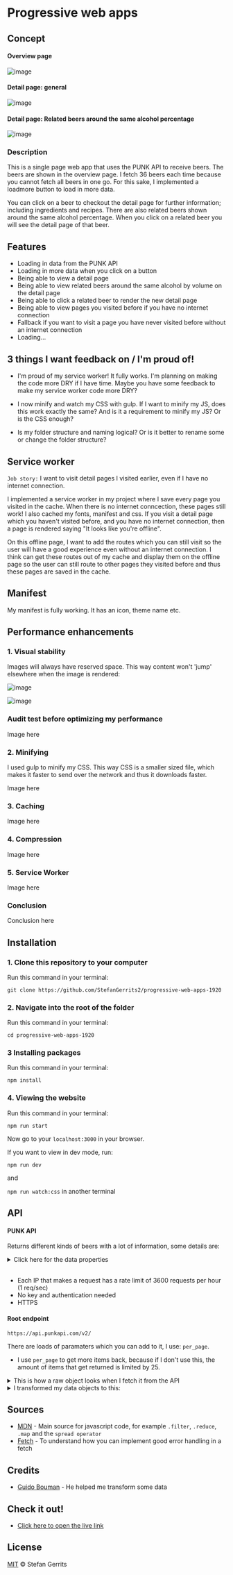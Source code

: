 # Progressive web apps

## Concept

#### Overview page
![image](https://user-images.githubusercontent.com/45566396/75431221-d4280300-594c-11ea-83a8-6c5cce3facc8.png)

#### Detail page: general
![image](https://user-images.githubusercontent.com/45566396/75431288-ef930e00-594c-11ea-850b-c3ed91827fc2.png)

#### Detail page: Related beers around the same alcohol percentage
![image](https://user-images.githubusercontent.com/45566396/75431532-40a30200-594d-11ea-9c22-543ce1450fa0.png)

### Description

This is a single page web app that uses the PUNK API to receive beers. The beers are shown in the overview page. I fetch 36 beers each time because you cannot fetch all beers in one go. For this sake, I implemented a loadmore button to load in more data. 

You can click on a beer to checkout the detail page for further information; including ingredients and recipes. There are also related beers shown around the same alcohol percentage. When you click on a related beer you will see the detail page of that beer.

## Features

* Loading in data from the PUNK API
* Loading in more data when you click on a button
* Being able to view a detail page
* Being able to view related beers around the same alcohol by volume on the detail page
* Being able to click a related beer to render the new detail page
* Being able to view pages you visited before if you have no internet connection
* Fallback if you want to visit a page you have never visited before without an internet connection
* Loading...

## 3 things I want feedback on / I'm proud of!

* I'm proud of my service worker! It fully works. I'm planning on making the code more DRY if I have time. Maybe you have some feedback to make my service worker code more DRY?

* I now minify and watch my CSS with gulp. If I want to minify my JS, does this work exactly the same? And is it a requirement to minify my JS? Or is the CSS enough?

* Is my folder structure and naming logical? Or is it better to rename some or change the folder structure?

## Service worker

`Job story:` I want to visit detail pages I visited earlier, even if I have no internet connection.

I implemented a service worker in my project where I save every page you visited in the cache. When there is no internet conncection, these pages still work! I also cached my fonts, manifest and css. If you visit a detail page which you haven't visited before, and you have no internet connection, then a page is rendered saying "It looks like you're offline".

On this offline page, I want to add the routes which you can still visit so the user will have a good experience even without an internet connection. I think can get these routes out of my cache and display them on the offline page so the user can still route to other pages they visited before and thus these pages are saved in the cache.

## Manifest

My manifest is fully working. It has an icon, theme name etc. 

## Performance enhancements

### 1. Visual stability

Images will always have reserved space. This way content won't 'jump' elsewhere when the image is rendered:

![image](https://user-images.githubusercontent.com/45566396/77422366-a0b28a00-6dcd-11ea-9d2e-64e021df35da.png)

![image](https://user-images.githubusercontent.com/45566396/77422495-d8b9cd00-6dcd-11ea-8cd0-3a0dc16c2202.png)

### Audit test before optimizing my performance

Image here

### 2. Minifying

I used gulp to minify my CSS. This way CSS is a smaller sized file, which makes it faster to send over the network and thus it downloads faster.

Image here

### 3. Caching

Image here

### 4. Compression

Image here

### 5. Service Worker

Image here

### Conclusion

Conclusion here

## Installation

### 1. Clone this repository to your computer
Run this command in your terminal:

`git clone https://github.com/StefanGerrits2/progressive-web-apps-1920`
### 2. Navigate into the root of the folder
Run this command in your terminal:

`cd progressive-web-apps-1920`

### 3 Installing packages
Run this command in your terminal:

`npm install`

### 4. Viewing the website
Run this command in your terminal:

`npm run start`

Now go to your `localhost:3000` in your browser.

If you want to view in dev mode, run:

`npm run dev`

and

`npm run watch:css` in another terminal

## API

#### PUNK API

Returns different kinds of beers with a lot of information, some details are:

<details>
    <summary>Click here for the data properties</summary>
        <ul>
            <li>Name</li>
            <li>Tagline</li>
            <li>First brewed</li>
            <li>Description</li>
            <li>Image</li>
            <li>Volume</li>
            <li>Boil volume</li>
            <li>Method</li>
            <li>Ingredients</li>
            <li>Food pairing</li>
            <li>Brewers tips</li>
            <li>Contributed  by</li>
        </ul>
</details>
<br>

* Each IP that makes a request has a rate limit of 3600 requests per hour (1 req/sec)
* No key and authentication needed
* HTTPS

#### Root endpoint

`https://api.punkapi.com/v2/`

There are loads of paramaters which you can add to it, I use:
`per_page`. 

* I use `per_page` to get more items back, because if I don't use this, the amount of items that get returned is limited by 25. 

<details>
    <summary >This is how a raw object looks when I fetch it from the API</summary>
    <img src="https://user-images.githubusercontent.com/45566396/75431949-eb1b2500-594d-11ea-92a6-378961052144.png">
</details>

<details>
    <summary >I transformed my data objects to this:</summary>
    <img src="https://user-images.githubusercontent.com/45566396/75431824-b909c300-594d-11ea-8a44-edd36499667d.png">
</details>

## Sources

* [MDN](https://developer.mozilla.org/nl/) - Main source for javascript code, for example `.filter`, `.reduce`, `.map` and the `spread operator`
* [Fetch](https://codeburst.io/fetch-api-was-bringing-darkness-to-my-codebase-so-i-did-something-to-illuminate-it-7f2d8826e939) - To understand how you can implement good error handling in a fetch

## Credits

* [Guido Bouman](https://github.com/guidobouman) - He helped me transform some data

## Check it out!

* [Click here to open the live link](https://stefangerrits2.github.io/web-app-from-scratch-1920/)

## License

[MIT](https://github.com/StefanGerrits2/web-app-from-scratch-1920/blob/master/LICENSE.txt) © Stefan Gerrits